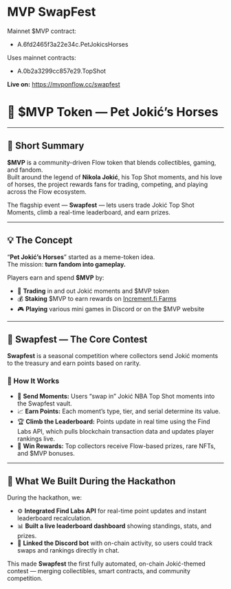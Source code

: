 # MVP SwapFest

Mainnet $MVP contract:
- A.6fd2465f3a22e34c.PetJokicsHorses

Uses mainnet contracts:
- A.0b2a3299cc857e29.TopShot

**Live on:** https://mvponflow.cc/swapfest

# 🐴 $MVP Token — Pet Jokić’s Horses

---

## 🎯 Short Summary

**$MVP** is a community-driven Flow token that blends collectibles, gaming, and fandom.  
Built around the legend of **Nikola Jokić**, his Top Shot moments, and his love of horses, the project rewards fans for trading, competing, and playing across the Flow ecosystem.  

The flagship event — **Swapfest** — lets users trade Jokić Top Shot Moments, climb a real-time leaderboard, and earn prizes.

---

## 💡 The Concept

“**Pet Jokić’s Horses**” started as a meme-token idea.  
The mission: **turn fandom into gameplay.**

Players earn and spend **$MVP** by:

- 🏇 **Trading** in and out Jokić moments and $MVP token  
- 💰 **Staking** $MVP to earn rewards on [Increment.fi Farms](https://increment.fi/farms)  
- 🎮 **Playing** various mini games in Discord or on the $MVP website  

---

## 🧩 Swapfest — The Core Contest

**Swapfest** is a seasonal competition where collectors send Jokić moments to the treasury and earn points based on rarity.

### 🔹 How It Works

- 💸 **Send Moments:** Users “swap in” Jokić NBA Top Shot moments into the Swapfest vault.  
- 📈 **Earn Points:** Each moment’s type, tier, and serial determine its value.  
- 🏆 **Climb the Leaderboard:** Points update in real time using the Find Labs API, which pulls blockchain transaction data and updates player rankings live.  
- 🎁 **Win Rewards:** Top collectors receive Flow-based prizes, rare NFTs, and $MVP bonuses.  

---

## 🧱 What We Built During the Hackathon

During the hackathon, we:

- ⚙️ **Integrated Find Labs API** for real-time point updates and instant leaderboard recalculation.  
- 📊 **Built a live leaderboard dashboard** showing standings, stats, and prizes.  
- 🤖 **Linked the Discord bot** with on-chain activity, so users could track swaps and rankings directly in chat.  

This made **Swapfest** the first fully automated, on-chain Jokić-themed contest — merging collectibles, smart contracts, and community competition.

